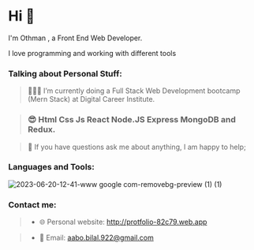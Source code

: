 # Hi 👋
I'm Othman , a Front End Web Developer.

I love programming and working with different tools

### Talking about Personal Stuff:
>👨🏽‍💻 I’m currently doing a Full Stack Web Development bootcamp (Mern Stack) at Digital Career Institute.

>  ### :sunglasses:  Html Css Js React Node.JS Express MongoDB and Redux.

> :speech_balloon: If you have questions ask me about anything, I am happy to help;


### Languages and Tools:

![2023-06-20-12-41-www google com-removebg-preview (1) (1)](https://github.com/othman922/othman922/assets/104653892/5537100a-c8fa-453d-9972-d6a3cc8c69f2)

### Contact me:
>*  :globe_with_meridians: Personal website: http://protfolio-82c79.web.app

>*  :envelope_with_arrow: Email: aabo.bilal.922@gmail.com


